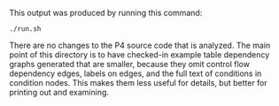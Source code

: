 This output was produced by running this command:

    ./run.sh

There are no changes to the P4 source code that is analyzed.  The main
point of this directory is to have checked-in example table dependency
graphs generated that are smaller, because they omit control flow
dependency edges, labels on edges, and the full text of conditions in
condition nodes.  This makes them less useful for details, but better
for printing out and examining.
